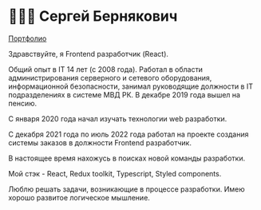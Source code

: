 # 👨🏻‍💻 Сергей Бернякович

 [Портфолио](https://webern.kz/)

Здравствуйте, я Frontend разработчик (React).

Общий опыт в IT 14 лет (с 2008 года). Работал в области администрирования серверного и сетевого оборудования, информационной безопасности, занимал руководящие должности в IT подразделениях в системе МВД РК. В декабре 2019 года вышел на пенсию.

С января 2020 года начал изучать технологии web разработки.

С декабря 2021 года по июль 2022 года работал на проекте создания системы заказов в должности Frontend разработчик.

В настоящее время нахожусь в поисках новой команды разработки.

Мой стэк - React, Redux toolkit, Typescript, Styled components.

Люблю решать задачи, возникающие в процессе разработки. Имею хорошо развитое логическое мышление.


